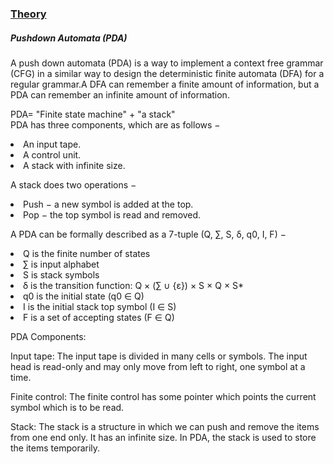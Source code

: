 <u><h3>Theory</h3></u>
<h5>Pushdown Automata (PDA)</h5>
<p>A push down automata (PDA) is a way to implement a context free grammar (CFG) in a similar way to design the deterministic finite automata (DFA) for a regular grammar.A DFA can remember a finite amount of information, but a PDA can remember an infinite amount of information.
</p>
<p>PDA= "Finite state machine" + "a stack"<br>
PDA has three components, which are as follows −
<li>An input tape.</li>
<li>A control unit.</li>
<li>A stack with infinite size.</li></p>
<p>A stack does two operations − 

<li>Push − a new symbol is added at the top.</li>
<li>Pop − the top symbol is read and removed.</li>
</p>
<p>A PDA can be formally described as a 7-tuple (Q, ∑, S, δ, q0, I, F) −<br>
<li>Q is the finite number of states</li>
<li>∑ is input alphabet</li>
<li>S is stack symbols</li>
<li>δ is the transition function: Q × (∑ ∪ {ε}) × S × Q × S*</li>
<li>q0 is the initial state (q0 ∈ Q)</li>
<li>I is the initial stack top symbol (I ∈ S)</li>
<li>F is a set of accepting states (F ∈ Q)</li>
<p>PDA Components:</p>
<p>Input tape: The input tape is divided in many cells or symbols. The input head is read-only and may only move from left to right, one symbol at a time.</p>

<p>Finite control: The finite control has some pointer which points the current symbol which is to be read.</p>

<p>Stack: The stack is a structure in which we can push and remove the items from one end only. It has an infinite size. In PDA, the stack is used to store the items temporarily.</p>
